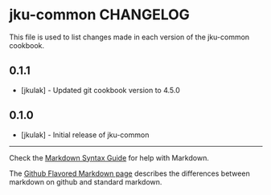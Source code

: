 jku-common CHANGELOG
====================

This file is used to list changes made in each version of the jku-common cookbook.

0.1.1
-----
- [jkulak] - Updated git cookbook version to 4.5.0

0.1.0
-----
- [jkulak] - Initial release of jku-common

- - -
Check the [Markdown Syntax Guide](http://daringfireball.net/projects/markdown/syntax) for help with Markdown.

The [Github Flavored Markdown page](http://github.github.com/github-flavored-markdown/) describes the differences between markdown on github and standard markdown.
